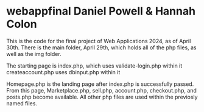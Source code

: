 # webappfinal Daniel Powell & Hannah Colon

This is the code for the final project of Web Applications 2024, as of April 30th. There is the main folder, April 29th, which holds all of the php files, as well as the img folder. 


The starting page is index.php, which uses validate-login.php within it
createaccount.php uses dbinput.php within it

Homepage.php is the landing page after index.php is successfully passed. From this page, Marketplace.php, sell.php, account.php, checkout.php, and posts.php become available. All other php files are used within the previosly named files.
